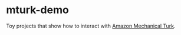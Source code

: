 # mturk-demo

Toy projects that show how to interact with [Amazon Mechanical Turk](https://docs.aws.amazon.com/AWSMechTurk/latest/AWSMturkAPI/Welcome.html).
